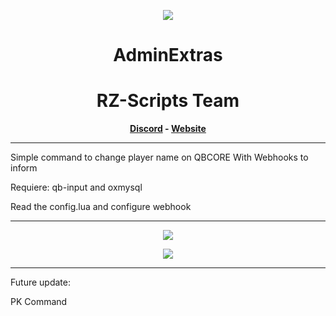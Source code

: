 <p align="center"><img src="https://imgur.com/W1dzVBA.png"/></p>
<h1 align='center'>AdminExtras</a></h1>
<h1 align='center'> RZ-Scripts Team </a></h1>



<p align='center'><b><a href='https://imgur.com/W1dzVBA'>Discord</a> - <a href='https://ultra-code.tebex.io/package/4986282'>Website</a> </b></h5>

<hr>
Simple command to change player name on QBCORE
With Webhooks to inform



Requiere: qb-input and oxmysql

Read the config.lua and configure webhook

<hr>
<p align="center"><img src="https://cdn.discordapp.com/attachments/950538644358324234/1026063246949613588/unknown.png"/></p>
<p align="center"><img src="https://cdn.discordapp.com/attachments/950538644358324234/1026058919208034304/unknown.png"/></p>

<hr>
Future update:

PK Command
